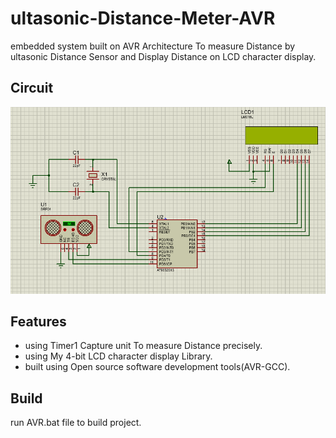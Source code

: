 # ultasonic-Distance-Meter-AVR
embedded system built on AVR Architecture To measure Distance by ultasonic Distance Sensor and Display Distance on LCD character display.

## Circuit
<img src="images/circuit.PNG">

## Features
- using Timer1 Capture unit To measure Distance precisely.
- using My 4-bit LCD character display Library.
- built using Open source software development tools(AVR-GCC). 
## Build
run AVR.bat file to build project.
